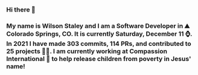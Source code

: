 ### Hi there 👋

### My name is Wilson Staley and I am a Software Developer in ⛰ Colorado Springs, CO.  It is currently Saturday, December 11 ⌚. In 2021 I have made 303 commits, 114 PRs, and contributed to 25 projects 👨‍💻. I am currently working at Compassion International 🏢 to help release children from poverty in Jesus' name!